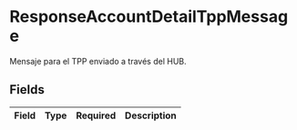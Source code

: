 # ResponseAccountDetailTppMessage

Mensaje para el TPP enviado a través del HUB.


## Fields

| Field       | Type        | Required    | Description |
| ----------- | ----------- | ----------- | ----------- |